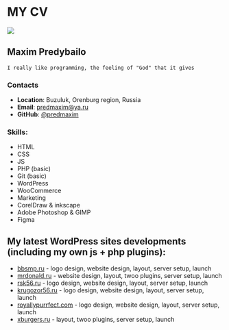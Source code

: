 # MY CV

![](https://avatars.githubusercontent.com/u/62261839?s=250&v=4) 


## **Maxim Predybailo**

`I really like programming, the feeling of "God" that it gives`

### **Contacts**
- **Location**: Buzuluk, Orenburg region, Russia
- **Email**: predmaxim@ya.ru
- **GitHub**: [@predmaxim](https://github.com/predmaxim)

### **Skills:**

- HTML
- CSS
- JS
- PHP (basic)
- Git (basic)
- WordPress
- WooCommerce
- Marketing
- CorelDraw & inkscape
- Adobe Photoshop & GIMP
- Figma


## **My latest WordPress sites developments** (including my own js + php plugins):

- [bbsmp.ru](https://bbsmp.ru) - logo design, website design, layout, server setup, launch
- [mrdonald.ru](https://mrdonald.ru) - website design, layout, twoo plugins, server setup, launch
- [rsk56.ru](https://rsk56.ru/) - logo design, website design, layout, server setup, launch
- [krugozor56.ru](https://krugozor56.ru/) - logo design, website design, layout, server setup, launch
- [royallypurrfect.com](https://royallypurrfect.com/) - logo design, website design, layout, server setup, launch
- [xburgers.ru](https://xburgers.ru) - layout, twoo plugins, server setup, launch